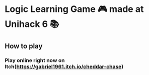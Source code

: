 # Logic Learning Game 🎮 made at Unihack 6 📚

## How to play 

### Play online right now on Itch(https://gabriel1961.itch.io/cheddar-chase) 
